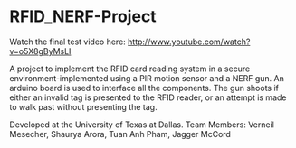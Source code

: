 RFID_NERF-Project
=================
Watch the final test video here: http://www.youtube.com/watch?v=o5X8gByMsLI

A project to implement the RFID card reading system in a secure environment-implemented using a PIR motion sensor and a NERF gun.
An arduino board is used to interface all the components. The gun shoots if either an invalid tag is presented to the RFID reader,
or an attempt is made to walk past without presenting the tag.

Developed at the University of Texas at Dallas.
Team Members:
Verneil Mesecher,
Shaurya Arora,
Tuan Anh Pham,
Jagger McCord

